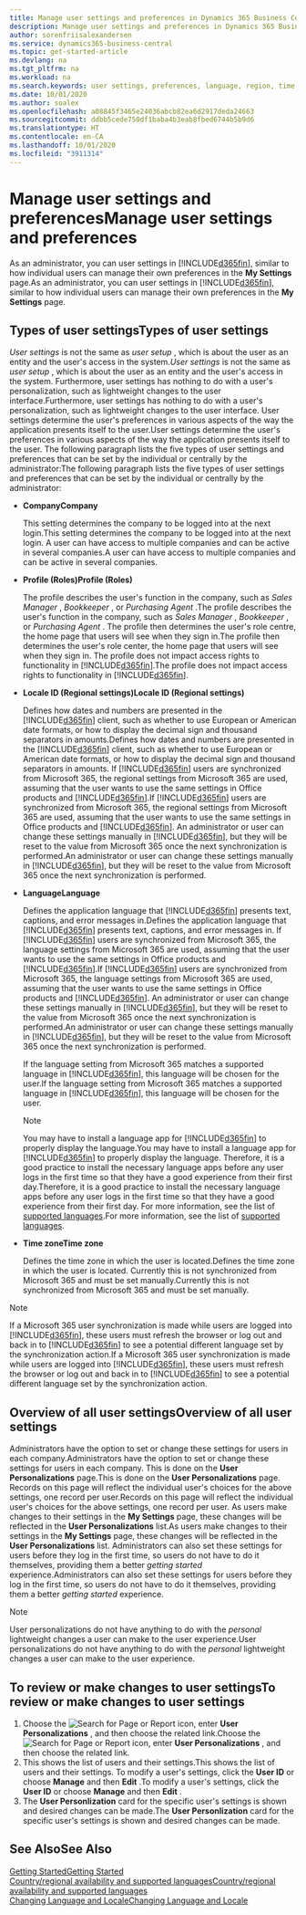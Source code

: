 ```yaml
---
title: Manage user settings and preferences in Dynamics 365 Business Central
description: Manage user settings and preferences in Dynamics 365 Business Central.
author: sorenfriisalexandersen
ms.service: dynamics365-business-central
ms.topic: get-started-article
ms.devlang: na
ms.tgt_pltfrm: na
ms.workload: na
ms.search.keywords: user settings, preferences, language, region, time zone, regional settings
ms.date: 10/01/2020
ms.author: soalex
ms.openlocfilehash: a08845f3465e24036abcb82ea6d2917deda24663
ms.sourcegitcommit: ddbb5cede750df1baba4b3eab8fbed6744b5b9d6
ms.translationtype: HT
ms.contentlocale: en-CA
ms.lasthandoff: 10/01/2020
ms.locfileid: "3911314"
---
```

# <a name="manage-user-settings-and-preferences"></a><span data-ttu-id="48845-103">Manage user settings and preferences</span><span class="sxs-lookup"><span data-stu-id="48845-103">Manage user settings and preferences</span></span>

<span data-ttu-id="48845-104">As an administrator, you can user settings in [!INCLUDE[d365fin](includes/d365fin_md.md)], similar to how individual users can manage their own preferences in the **My Settings** page.</span><span class="sxs-lookup"><span data-stu-id="48845-104">As an administrator, you can user settings in [!INCLUDE[d365fin](includes/d365fin_md.md)], similar to how individual users can manage their own preferences in the **My Settings** page.</span></span>  

## <a name="types-of-user-settings"></a><span data-ttu-id="48845-105">Types of user settings</span><span class="sxs-lookup"><span data-stu-id="48845-105">Types of user settings</span></span>

<span data-ttu-id="48845-106">*User settings* is not the same as *user setup* , which is about the user as an entity and the user's access in the system.</span><span class="sxs-lookup"><span data-stu-id="48845-106">*User settings* is not the same as *user setup* , which is about the user as an entity and the user's access in the system.</span></span> <span data-ttu-id="48845-107">Furthermore, user settings has nothing to do with a user's personalization, such as lightweight changes to the user interface.</span><span class="sxs-lookup"><span data-stu-id="48845-107">Furthermore, user settings has nothing to do with a user's personalization, such as lightweight changes to the user interface.</span></span> <span data-ttu-id="48845-108">User settings determine the user's preferences in various aspects of the way the application presents itself to the user.</span><span class="sxs-lookup"><span data-stu-id="48845-108">User settings determine the user's preferences in various aspects of the way the application presents itself to the user.</span></span> <span data-ttu-id="48845-109">The following paragraph lists the five types of user settings and preferences that can be set by the individual or centrally by the administrator:</span><span class="sxs-lookup"><span data-stu-id="48845-109">The following paragraph lists the five types of user settings and preferences that can be set by the individual or centrally by the administrator:</span></span>

- <span data-ttu-id="48845-110">**Company**</span><span class="sxs-lookup"><span data-stu-id="48845-110">**Company**</span></span>  

  <span data-ttu-id="48845-111">This setting determines the company to be logged into at the next login.</span><span class="sxs-lookup"><span data-stu-id="48845-111">This setting determines the company to be logged into at the next login.</span></span> <span data-ttu-id="48845-112">A user can have access to multiple companies and can be active in several companies.</span><span class="sxs-lookup"><span data-stu-id="48845-112">A user can have access to multiple companies and can be active in several companies.</span></span>

- <span data-ttu-id="48845-113">**Profile (Roles)**</span><span class="sxs-lookup"><span data-stu-id="48845-113">**Profile (Roles)**</span></span>  

  <span data-ttu-id="48845-114">The profile describes the user's function in the company, such as *Sales Manager* , *Bookkeeper* , or *Purchasing Agent* .</span><span class="sxs-lookup"><span data-stu-id="48845-114">The profile describes the user's function in the company, such as *Sales Manager* , *Bookkeeper* , or *Purchasing Agent* .</span></span> <span data-ttu-id="48845-115">The profile then determines the user's role centre, the home page that users will see when they sign in.</span><span class="sxs-lookup"><span data-stu-id="48845-115">The profile then determines the user's role center, the home page that users will see when they sign in.</span></span> <span data-ttu-id="48845-116">The profile does not impact access rights to functionality in [!INCLUDE[d365fin](includes/d365fin_md.md)].</span><span class="sxs-lookup"><span data-stu-id="48845-116">The profile does not impact access rights to functionality in [!INCLUDE[d365fin](includes/d365fin_md.md)].</span></span>  

- <span data-ttu-id="48845-117">**Locale ID (Regional settings)**</span><span class="sxs-lookup"><span data-stu-id="48845-117">**Locale ID (Regional settings)**</span></span>  

  <span data-ttu-id="48845-118">Defines how dates and numbers are presented in the [!INCLUDE[d365fin](includes/d365fin_md.md)] client, such as whether to use European or American date formats, or how to display the decimal sign and thousand separators in amounts.</span><span class="sxs-lookup"><span data-stu-id="48845-118">Defines how dates and numbers are presented in the [!INCLUDE[d365fin](includes/d365fin_md.md)] client, such as whether to use European or American date formats, or how to display the decimal sign and thousand separators in amounts.</span></span> <span data-ttu-id="48845-119">If [!INCLUDE[d365fin](includes/d365fin_md.md)] users are synchronized from Microsoft 365, the regional settings from Microsoft 365 are used, assuming that the user wants to use the same settings in Office products and [!INCLUDE[d365fin](includes/d365fin_md.md)].</span><span class="sxs-lookup"><span data-stu-id="48845-119">If [!INCLUDE[d365fin](includes/d365fin_md.md)] users are synchronized from Microsoft 365, the regional settings from Microsoft 365 are used, assuming that the user wants to use the same settings in Office products and [!INCLUDE[d365fin](includes/d365fin_md.md)].</span></span> <span data-ttu-id="48845-120">An administrator or user can change these settings manually in [!INCLUDE[d365fin](includes/d365fin_md.md)], but they will be reset to the value from Microsoft 365 once the next synchronization is performed.</span><span class="sxs-lookup"><span data-stu-id="48845-120">An administrator or user can change these settings manually in [!INCLUDE[d365fin](includes/d365fin_md.md)], but they will be reset to the value from Microsoft 365 once the next synchronization is performed.</span></span>

- <span data-ttu-id="48845-121">**Language**</span><span class="sxs-lookup"><span data-stu-id="48845-121">**Language**</span></span>  

  <span data-ttu-id="48845-122">Defines the application language that [!INCLUDE[d365fin](includes/d365fin_md.md)] presents text, captions, and error messages in.</span><span class="sxs-lookup"><span data-stu-id="48845-122">Defines the application language that [!INCLUDE[d365fin](includes/d365fin_md.md)] presents text, captions, and error messages in.</span></span> <span data-ttu-id="48845-123">If [!INCLUDE[d365fin](includes/d365fin_md.md)] users are synchronized from Microsoft 365, the language settings from Microsoft 365 are used, assuming that the user wants to use the same settings in Office products and [!INCLUDE[d365fin](includes/d365fin_md.md)].</span><span class="sxs-lookup"><span data-stu-id="48845-123">If [!INCLUDE[d365fin](includes/d365fin_md.md)] users are synchronized from Microsoft 365, the language settings from Microsoft 365 are used, assuming that the user wants to use the same settings in Office products and [!INCLUDE[d365fin](includes/d365fin_md.md)].</span></span> <span data-ttu-id="48845-124">An administrator or user can change these settings manually in [!INCLUDE[d365fin](includes/d365fin_md.md)], but they will be reset to the value from Microsoft 365 once the next synchronization is performed.</span><span class="sxs-lookup"><span data-stu-id="48845-124">An administrator or user can change these settings manually in [!INCLUDE[d365fin](includes/d365fin_md.md)], but they will be reset to the value from Microsoft 365 once the next synchronization is performed.</span></span>

  <span data-ttu-id="48845-125">If the language setting from Microsoft 365 matches a supported language in [!INCLUDE[d365fin](includes/d365fin_md.md)], this language will be chosen for the user.</span><span class="sxs-lookup"><span data-stu-id="48845-125">If the language setting from Microsoft 365 matches a supported language in [!INCLUDE[d365fin](includes/d365fin_md.md)], this language will be chosen for the user.</span></span>  

  > [!NOTE]
  > <span data-ttu-id="48845-126">You may have to install a language app for [!INCLUDE[d365fin](includes/d365fin_md.md)] to properly display the language.</span><span class="sxs-lookup"><span data-stu-id="48845-126">You may have to install a language app for [!INCLUDE[d365fin](includes/d365fin_md.md)] to properly display the language.</span></span> <span data-ttu-id="48845-127">Therefore, it is a good practice to install the necessary language apps before any user logs in the first time so that they have a good experience from their first day.</span><span class="sxs-lookup"><span data-stu-id="48845-127">Therefore, it is a good practice to install the necessary language apps before any user logs in the first time so that they have a good experience from their first day.</span></span> <span data-ttu-id="48845-128">For more information, see the list of [supported languages](/dynamics365/business-central/dev-itpro/compliance/apptest-countries-and-translations).</span><span class="sxs-lookup"><span data-stu-id="48845-128">For more information, see the list of [supported languages](/dynamics365/business-central/dev-itpro/compliance/apptest-countries-and-translations).</span></span>  
  
- <span data-ttu-id="48845-129">**Time zone**</span><span class="sxs-lookup"><span data-stu-id="48845-129">**Time zone**</span></span>  

  <span data-ttu-id="48845-130">Defines the time zone in which the user is located.</span><span class="sxs-lookup"><span data-stu-id="48845-130">Defines the time zone in which the user is located.</span></span> <span data-ttu-id="48845-131">Currently this is not synchronized from Microsoft 365 and must be set manually.</span><span class="sxs-lookup"><span data-stu-id="48845-131">Currently this is not synchronized from Microsoft 365 and must be set manually.</span></span>  

> [!NOTE]
> <span data-ttu-id="48845-132">If a Microsoft 365 user synchronization is made while users are logged into [!INCLUDE[d365fin](includes/d365fin_md.md)], these users must refresh the browser or log out and back in to [!INCLUDE[d365fin](includes/d365fin_md.md)] to see a potential different language set by the synchronization action.</span><span class="sxs-lookup"><span data-stu-id="48845-132">If a Microsoft 365 user synchronization is made while users are logged into [!INCLUDE[d365fin](includes/d365fin_md.md)], these users must refresh the browser or log out and back in to [!INCLUDE[d365fin](includes/d365fin_md.md)] to see a potential different language set by the synchronization action.</span></span>

## <a name="overview-of-all-user-settings"></a><span data-ttu-id="48845-133">Overview of all user settings</span><span class="sxs-lookup"><span data-stu-id="48845-133">Overview of all user settings</span></span>

<span data-ttu-id="48845-134">Administrators have the option to set or change these settings for users in each company.</span><span class="sxs-lookup"><span data-stu-id="48845-134">Administrators have the option to set or change these settings for users in each company.</span></span> <span data-ttu-id="48845-135">This is done on the **User Personalizations** page.</span><span class="sxs-lookup"><span data-stu-id="48845-135">This is done on the **User Personalizations** page.</span></span> <span data-ttu-id="48845-136">Records on this page will reflect the individual user's choices for the above settings, one record per user.</span><span class="sxs-lookup"><span data-stu-id="48845-136">Records on this page will reflect the individual user's choices for the above settings, one record per user.</span></span> <span data-ttu-id="48845-137">As users make changes to their settings in the **My Settings** page, these changes will be reflected in the **User Personalizations** list.</span><span class="sxs-lookup"><span data-stu-id="48845-137">As users make changes to their settings in the **My Settings** page, these changes will be reflected in the **User Personalizations** list.</span></span> <span data-ttu-id="48845-138">Administrators can also set these settings for users before they log in the first time, so users do not have to do it themselves, providing them a better *getting started* experience.</span><span class="sxs-lookup"><span data-stu-id="48845-138">Administrators can also set these settings for users before they log in the first time, so users do not have to do it themselves, providing them a better *getting started* experience.</span></span>

> [!NOTE]
> <span data-ttu-id="48845-139">User personalizations do not have anything to do with the *personal* lightweight changes a user can make to the user experience.</span><span class="sxs-lookup"><span data-stu-id="48845-139">User personalizations do not have anything to do with the *personal* lightweight changes a user can make to the user experience.</span></span>

## <a name="to-review-or-make-changes-to-user-settings"></a><span data-ttu-id="48845-140">To review or make changes to user settings</span><span class="sxs-lookup"><span data-stu-id="48845-140">To review or make changes to user settings</span></span>

1. <span data-ttu-id="48845-141">Choose the ![Search for Page or Report](media/ui-search/search_small.png "Search for Page or Report icon") icon, enter **User Personalizations** , and then choose the related link.</span><span class="sxs-lookup"><span data-stu-id="48845-141">Choose the ![Search for Page or Report](media/ui-search/search_small.png "Search for Page or Report icon") icon, enter **User Personalizations** , and then choose the related link.</span></span>
2. <span data-ttu-id="48845-142">This shows the list of users and their settings.</span><span class="sxs-lookup"><span data-stu-id="48845-142">This shows the list of users and their settings.</span></span> <span data-ttu-id="48845-143">To modify a user's settings, click the **User ID** or choose **Manage** and then **Edit** .</span><span class="sxs-lookup"><span data-stu-id="48845-143">To modify a user's settings, click the **User ID** or choose **Manage** and then **Edit** .</span></span>
3. <span data-ttu-id="48845-144">The **User Personlization** card for the specific user's settings is shown and desired changes can be made.</span><span class="sxs-lookup"><span data-stu-id="48845-144">The **User Personlization** card for the specific user's settings is shown and desired changes can be made.</span></span>  

## <a name="see-also"></a><span data-ttu-id="48845-145">See Also</span><span class="sxs-lookup"><span data-stu-id="48845-145">See Also</span></span>

[<span data-ttu-id="48845-146">Getting Started</span><span class="sxs-lookup"><span data-stu-id="48845-146">Getting Started</span></span>](product-get-started.md)  
[<span data-ttu-id="48845-147">Country/regional availability and supported languages</span><span class="sxs-lookup"><span data-stu-id="48845-147">Country/regional availability and supported languages</span></span>](/dynamics365/business-central/dev-itpro/compliance/apptest-countries-and-translations)  
[<span data-ttu-id="48845-148">Changing Language and Locale</span><span class="sxs-lookup"><span data-stu-id="48845-148">Changing Language and Locale</span></span>](about-locale-language.md)  

